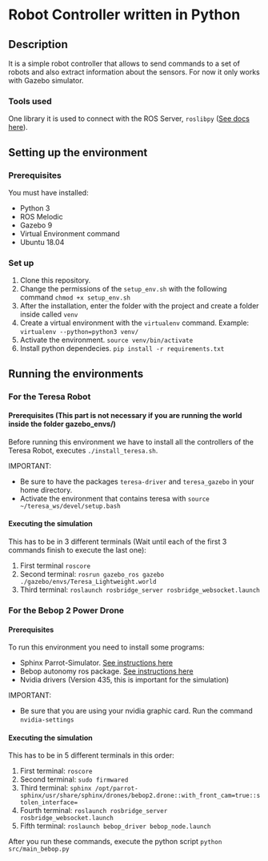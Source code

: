 # Robot Controller written in Python
## Description
It is a simple robot controller that allows to send commands to a set of robots and also extract information about the sensors. For now it only works with Gazebo simulator.
### Tools used
One library it is used to connect with the ROS Server, ```roslibpy``` ([See docs here](https://roslibpy.readthedocs.io/en/latest/reference/index.html)).
## Setting up the environment
### Prerequisites
You must have installed:
- Python 3
- ROS Melodic
- Gazebo 9
- Virtual Environment command
- Ubuntu 18.04

### Set up
1) Clone this repository.
2) Change the permissions of the ```setup_env.sh``` with the following command ```chmod +x setup_env.sh```
3) After the installation, enter the folder with the project and create a folder inside called ```venv```
4) Create a virtual environment with the ```virtualenv``` command. Example: ```virtualenv --python=python3 venv/```
5) Activate the environment. ```source venv/bin/activate```
6) Install python dependecies. ```pip install -r requirements.txt```

## Running the environments
### For the Teresa Robot
#### Prerequisites (This part is not necessary if you are running the world inside the folder gazebo_envs/)
Before running this environment we have to install all the controllers of the Teresa Robot, executes ```./install_teresa.sh```. 

IMPORTANT: 
- Be sure to have the packages ```teresa-driver``` and ```teresa_gazebo``` in your home directory.
- Activate the environment that contains teresa with ```source ~/teresa_ws/devel/setup.bash```


#### Executing the simulation
This has to be in 3 different terminals (Wait until each of the first 3 commands finish to execute the last one):
1) First terminal ```roscore```
2) Second terminal: ```rosrun gazebo_ros gazebo ./gazebo/envs/Teresa_Lightweight.world```
3) Third terminal: ```roslaunch rosbridge_server rosbridge_websocket.launch```
### For the Bebop 2 Power Drone
#### Prerequisites
To run this environment you need to install some programs:
- Sphinx Parrot-Simulator. [See instructions here](https://developer.parrot.com/docs/sphinx/installation.html)
- Bebop autonomy ros package. [See instructions here](https://bebop-autonomy.readthedocs.io/en/latest/installation.html)
- Nvidia drivers (Version 435, this is important for the simulation)

IMPORTANT:
- Be sure that you are using your nvidia graphic card. Run the command ```nvidia-settings```

#### Executing the simulation
This has to be in 5 different terminals in this order:
1) First terminal: ```roscore```
2) Second terminal: ```sudo firmwared```
3) Third terminal: ```sphinx /opt/parrot-sphinx/usr/share/sphinx/drones/bebop2.drone::with_front_cam=true::stolen_interface=```
4) Fourth terminal: ```roslaunch rosbridge_server rosbridge_websocket.launch```
5) Fifth terminal: ```roslaunch bebop_driver bebop_node.launch```

After you run these commands, execute the python script ```python src/main_bebop.py```
